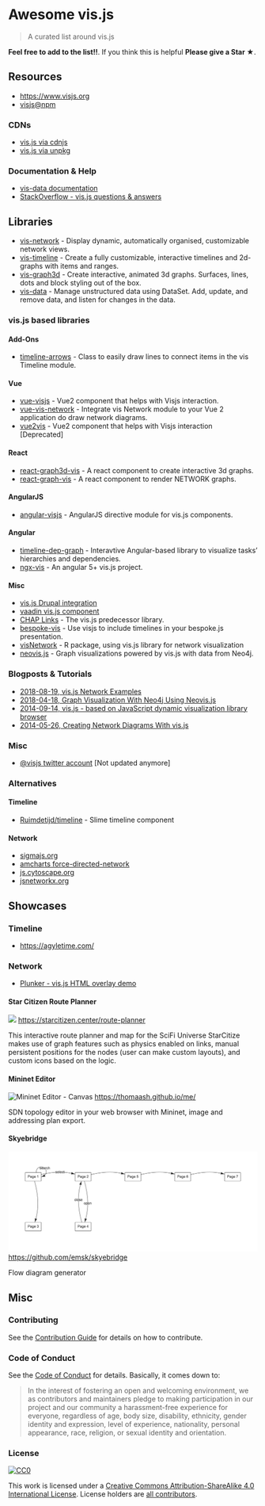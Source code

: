 # Awesome vis.js
> A curated list around vis.js

**Feel free to add to the list!!**. If you think this is helpful **Please give a Star ★**.

## Resources

- https://www.visjs.org
- [visjs@npm](https://www.npmjs.com/org/visjs)

### CDNs

- [vis.js via cdnjs](https://cdnjs.com/libraries/vis)
- [vis.js via unpkg](https://unpkg.com/vis)

### Documentation & Help

- [vis-data documentation](https://visjs.github.io/vis-data/)
- [StackOverflow - vis.js questions & answers](https://stackoverflow.com/questions/tagged/vis.js)

## Libraries

- [vis-network](https://github.com/visjs/vis-network) - Display dynamic, automatically organised, customizable network views.
- [vis-timeline](https://github.com/visjs/vis-timeline) - Create a fully customizable, interactive timelines and 2d-graphs with items and ranges.
- [vis-graph3d](https://github.com/visjs/vis-graph3d) - Create interactive, animated 3d graphs. Surfaces, lines, dots and block styling out of the box.
- [vis-data](https://github.com/visjs/vis-data) - Manage unstructured data using DataSet. Add, update, and remove data, and listen for changes in the data.

### vis.js based libraries

#### Add-Ons
- [timeline-arrows](https://github.com/javdome/timeline-arrows) - Class to easily draw lines to connect items in the vis Timeline module.     

#### Vue
- [vue-visjs](https://www.npmjs.com/package/vue-visjs) - Vue2 component that helps with Visjs interaction.
- [vue-vis-network](https://github.com/r3code/vue-vis-network) - Integrate vis Network module to your Vue 2 application do draw network diagrams.
- [vue2vis](https://www.npmjs.com/package/vue2vis) - Vue2 component that helps with Visjs interaction [Deprecated]

#### React
- [react-graph3d-vis](https://github.com/auquan/react-graph3d-vis) - A react component to create interactive 3d graphs.
- [react-graph-vis](https://github.com/crubier/react-graph-vis) - A react component to render NETWORK graphs.

#### AngularJS
- [angular-visjs](https://github.com/visjs/angular-visjs) - AngularJS directive module for vis.js components.

#### Angular
- [timeline-dep-graph](https://github.com/SarAhmed/timeline-dep-graph) - Interavtive Angular-based library to visualize tasks’ hierarchies and dependencies.
- [ngx-vis](https://github.com/visjs/ngx-vis) - An angular 5+ vis.js project.

#### Misc
- [vis.js Drupal integration](https://www.drupal.org/project/visjs)
- [vaadin vis.js component](https://vaadin.com/directory/component/visjs-vaadin-component)
- [CHAP Links](https://almende.github.io/chap-links-library/) - The vis.js predecessor library.
- [bespoke-vis](https://www.npmjs.com/package/bespoke-vis) - Use visjs to include timelines in your bespoke.js presentation.
- [visNetwork](https://github.com/datastorm-open/visNetwork) - R package, using vis.js library for network visualization
- [neovis.js](https://github.com/neo4j-contrib/neovis.js) - Graph visualizations powered by vis.js with data from Neo4j.


### Blogposts & Tutorials

- [2018-08-19, vis.js Network Examples](https://www.thetaranights.com/visjs-network-examples/)
- [2018-04-18, Graph Visualization With Neo4j Using Neovis.js](https://medium.com/neo4j/graph-visualization-with-neo4j-using-neovis-js-a2ecaaa7c379)
- [2014-09-14, vis.js - based on JavaScript dynamic visualization library browser](https://www.programering.com/a/MTN2YDNwATI.html)
- [2014-05-26, Creating Network Diagrams With vis.js](https://appendto.com/2017/05/creating-network-diagrams-vis-js/)

### Misc

- [@visjs twitter account](https://twitter.com/visjs) [Not updated anymore]

### Alternatives

#### Timeline

- [Ruimdetijd/timeline](https://github.com/Ruimdetijd/timeline) - Slime timeline component

#### Network

- [sigmajs.org](http://sigmajs.org/)
- [amcharts force-directed-network](https://www.amcharts.com/demos/force-directed-network/)
- [js.cytoscape.org](http://js.cytoscape.org/)
- [jsnetworkx.org](http://jsnetworkx.org/)

## Showcases

### Timeline

- https://agyletime.com/

### Network

- [Plunker - vis.js HTML overlay demo](https://embed.plnkr.co/dznE73/)

#### Star Citizen Route Planner

![](./assets/star_citizen_route_planner.png)
https://starcitizen.center/route-planner

This interactive route planner and map for the SciFi Universe StarCitize makes use of graph features such as physics enabled on links, manual persistent positions for the nodes (user can make custom layouts), and custom icons based on the logic.

#### Mininet Editor

![Mininet Editor - Canvas](./assets/mininet_editor.png)
https://thomaash.github.io/me/

SDN topology editor in your web browser with Mininet, image and addressing plan export.

#### Skyebridge

![](https://github.com/emsk/skyebridge/raw/master/diagram.png)
https://github.com/emsk/skyebridge

Flow diagram generator

## Misc

### Contributing
See the [Contribution Guide](CONTRIBUTING.md) for details on how to contribute.

### Code of Conduct
See the [Code of Conduct](CODE-OF-CONDUCT.md) for details. Basically, it comes down to:
> In the interest of fostering an open and welcoming environment, we as
contributors and maintainers pledge to making participation in our project and
our community a harassment-free experience for everyone, regardless of age, body
size, disability, ethnicity, gender identity and expression, level of experience,
nationality, personal appearance, race, religion, or sexual identity and orientation.


### License
[![CC0](https://mirrors.creativecommons.org/presskit/buttons/88x31/svg/by-sa.svg)](https://creativecommons.org/licenses/by-sa/4.0/)

This work is licensed under a [Creative Commons Attribution-ShareAlike 4.0 International License](https://creativecommons.org/licenses/by-sa/4.0/).
License holders are [all contributors](http://github.com/visjs/awesome-visjs/graphs/contributors).
